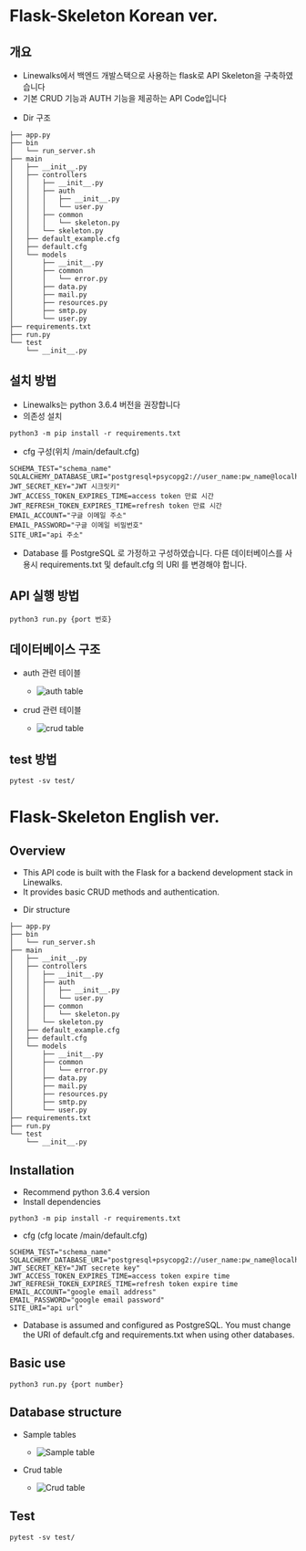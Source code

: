 # Flask-Skeleton Korean ver.
## 개요
- Linewalks에서 백엔드 개발스택으로 사용하는 flask로 API Skeleton을 구축하였습니다
- 기본 CRUD 기능과 AUTH 기능을 제공하는 API Code입니다

* Dir 구조
```
├── app.py
├── bin
│   └── run_server.sh
├── main
│   ├── __init__.py
│   ├── controllers
│   │   ├── __init__.py
│   │   ├── auth
│   │   │   ├── __init__.py
│   │   │   └── user.py
│   │   ├── common
│   │   │   └── skeleton.py
│   │   └── skeleton.py
│   ├── default_example.cfg
│   ├── default.cfg
│   └── models
│       ├── __init__.py
│       ├── common
│       │   └── error.py
│       ├── data.py
│       ├── mail.py
│       ├── resources.py
│       ├── smtp.py
│       └── user.py
├── requirements.txt
├── run.py
└── test
    └── __init__.py
```

## 설치 방법
- Linewalks는 python 3.6.4 버전을 권장합니다
- 의존성 설치
```
python3 -m pip install -r requirements.txt
```
- cfg 구성(위치 /main/default.cfg)
```
SCHEMA_TEST="schema_name"
SQLALCHEMY_DATABASE_URI="postgresql+psycopg2://user_name:pw_name@localhost:5432/db_name"
JWT_SECRET_KEY="JWT 시크릿키"
JWT_ACCESS_TOKEN_EXPIRES_TIME=access token 만료 시간
JWT_REFRESH_TOKEN_EXPIRES_TIME=refresh token 만료 시간
EMAIL_ACCOUNT="구글 이메일 주소"
EMAIL_PASSWORD="구글 이메일 비밀번호"
SITE_URI="api 주소"
```
- Database 를 PostgreSQL 로 가정하고 구성하였습니다. 다른 데이터베이스를 사용시 requirements.txt 및 default.cfg 의 URI 를 변경해야 합니다.

## API 실행 방법
`python3 run.py {port 번호}`

##  데이터베이스 구조
 - auth 관련 테이블
    * ![auth table](https://user-images.githubusercontent.com/26132534/76726651-23679380-6795-11ea-8b5c-490f2dbe0a84.png)

 - crud 관련 테이블
   * ![crud table](https://user-images.githubusercontent.com/26132534/76726676-39755400-6795-11ea-8e66-5444f8e9e66b.png)

## test 방법
`pytest -sv test/`


# Flask-Skeleton English ver. 
## Overview
- This API code is built with the Flask for a backend development stack in Linewalks.
- It provides basic CRUD methods and authentication.

* Dir structure
```
├── app.py
├── bin
│   └── run_server.sh
├── main
│   ├── __init__.py
│   ├── controllers
│   │   ├── __init__.py
│   │   ├── auth
│   │   │   ├── __init__.py
│   │   │   └── user.py
│   │   ├── common
│   │   │   └── skeleton.py
│   │   └── skeleton.py
│   ├── default_example.cfg
│   ├── default.cfg
│   └── models
│       ├── __init__.py
│       ├── common
│       │   └── error.py
│       ├── data.py
│       ├── mail.py
│       ├── resources.py
│       ├── smtp.py
│       └── user.py
├── requirements.txt
├── run.py
└── test
    └── __init__.py
```

## Installation
- Recommend python 3.6.4 version
- Install dependencies
```
python3 -m pip install -r requirements.txt
```
- cfg (cfg locate /main/default.cfg)
```
SCHEMA_TEST="schema_name"
SQLALCHEMY_DATABASE_URI="postgresql+psycopg2://user_name:pw_name@localhost:5432/db_name"
JWT_SECRET_KEY="JWT secrete key"
JWT_ACCESS_TOKEN_EXPIRES_TIME=access token expire time
JWT_REFRESH_TOKEN_EXPIRES_TIME=refresh token expire time
EMAIL_ACCOUNT="google email address"
EMAIL_PASSWORD="google email password"
SITE_URI="api url"
```
- Database is assumed and configured as PostgreSQL. You must change the URI of default.cfg and requirements.txt when using other databases.

## Basic use
`python3 run.py {port number}`

## Database structure
 - Sample tables
    * ![Sample table](https://user-images.githubusercontent.com/26132534/76726651-23679380-6795-11ea-8b5c-490f2dbe0a84.png)

 - Crud table
   * ![Crud table](https://user-images.githubusercontent.com/26132534/76726676-39755400-6795-11ea-8e66-5444f8e9e66b.png)

## Test 
`pytest -sv test/`